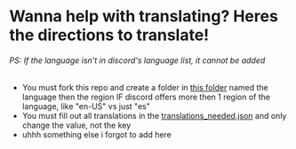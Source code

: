 # Wanna help with translating? Heres the directions to translate!

<h6>PS: If the language isn't in discord's language list, it cannot be added</h6>

- You must fork this repo and create a folder in [this folder](/translations/) named the language then the region IF discord offers more then 1 region of the language, like "en-US" vs just "es"
- You must fill out all translations in the [translations_needed.json](/translations/translations_needed.json) and only change the value, not the key
- uhhh something else i forgot to add here